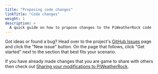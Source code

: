 ```yaml
---
title: "Proposing code changes"
linkTitle: "Code changes"
weight: 1
description: >
  A quick guide on how to propose changes to the PiWeatherRock code
---
```


Got ideas or found a bug? Head over to the project's [GitHub Issues](https://github.com/genebean/PiWeatherRock/issues) page and click the "New issue" button. On the page that follows, click "Get started" next to the section that best fits your scenario.

If you have already made changes that you are game to share with others then check out [Sharing your modifications to PiWeatherRock](sharing-modifications/).
